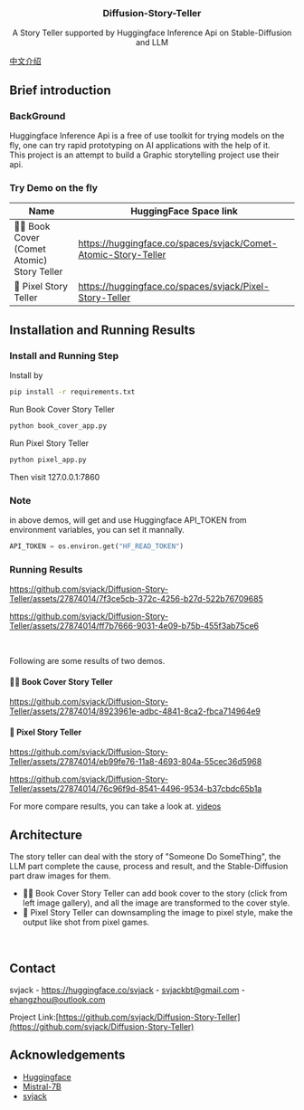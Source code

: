 <!-- PROJECT LOGO -->
<br />
<p align="center">
  <h3 align="center">Diffusion-Story-Teller</h3>

  <p align="center">
   		A Story Teller supported by Huggingface Inference Api on Stable-Diffusion and LLM 
    <br />
  </p>
</p>

[中文介绍](README.md)

## Brief introduction

### BackGround
Huggingface Inference Api is a free of use toolkit for trying models on the fly, one can try rapid prototyping on AI applications with the help of it. <br/>
This project is an attempt to build a Graphic storytelling project use their api.

### Try Demo on the fly


|Name | HuggingFace Space link |
|---------|--------|
| 🎥💬 Book Cover (Comet Atomic) Story Teller | https://huggingface.co/spaces/svjack/Comet-Atomic-Story-Teller |
| 🧱 Pixel Story Teller | https://huggingface.co/spaces/svjack/Pixel-Story-Teller |

## Installation and Running Results
### Install and Running Step
Install by 
```bash
pip install -r requirements.txt
```
Run Book Cover Story Teller 
```bash
python book_cover_app.py
```
Run Pixel Story Teller 
```bash
python pixel_app.py
```
Then visit 127.0.0.1:7860

### Note 
in above demos, will get and use Huggingface API_TOKEN from environment variables, you can set it mannally.
```python
API_TOKEN = os.environ.get("HF_READ_TOKEN")
```

### Running Results



https://github.com/svjack/Diffusion-Story-Teller/assets/27874014/7f3ce5cb-372c-4256-b27d-522b76709685




https://github.com/svjack/Diffusion-Story-Teller/assets/27874014/ff7b7666-9031-4e09-b75b-455f3ab75ce6



<br/>

Following are some results of two demos.

#### 🎥💬 Book Cover Story Teller

https://github.com/svjack/Diffusion-Story-Teller/assets/27874014/8923961e-adbc-4841-8ca2-fbca714964e9

#### 🧱 Pixel Story Teller

https://github.com/svjack/Diffusion-Story-Teller/assets/27874014/eb99fe76-11a8-4693-804a-55cec36d5968


https://github.com/svjack/Diffusion-Story-Teller/assets/27874014/76c96f9d-8541-4496-9534-b37cbdc65b1a

For more compare results, you can take a look at. [videos](videos)

## Architecture
The story teller can deal with the story of "Someone Do SomeThing", the LLM part complete the cause, process and result,
and the Stable-Diffusion part draw images for them. <br/>
* 🎥💬 Book Cover Story Teller can add book cover to the story (click from left image gallery), and all the image are transformed to the cover style.
* 🧱 Pixel Story Teller can downsampling the image to pixel style, make the output like shot from pixel games.

<br/>

<!-- CONTACT -->
## Contact

<!--
Your Name - [@your_twitter](https://twitter.com/your_username) - email@example.com
-->
svjack - https://huggingface.co/svjack - svjackbt@gmail.com - ehangzhou@outlook.com

<!--
Project Link: [https://github.com/your_username/repo_name](https://github.com/your_username/repo_name)
-->
Project Link:[https://github.com/svjack/Diffusion-Story-Teller](https://github.com/svjack/Diffusion-Story-Teller)


<!-- ACKNOWLEDGEMENTS -->
## Acknowledgements
* [Huggingface](https://huggingface.co)
* [Mistral-7B](https://mistral.ai/news/announcing-mistral-7b/)
* [svjack](https://huggingface.co/svjack)
